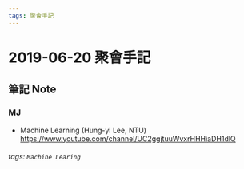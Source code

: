 ```yaml
---
tags: 聚會手記
---
```


2019-06-20 聚會手記
===

筆記 Note
---

### MJ
- Machine Learning (Hung-yi Lee, NTU)
https://www.youtube.com/channel/UC2ggjtuuWvxrHHHiaDH1dlQ

###### tags: `Machine Learing`